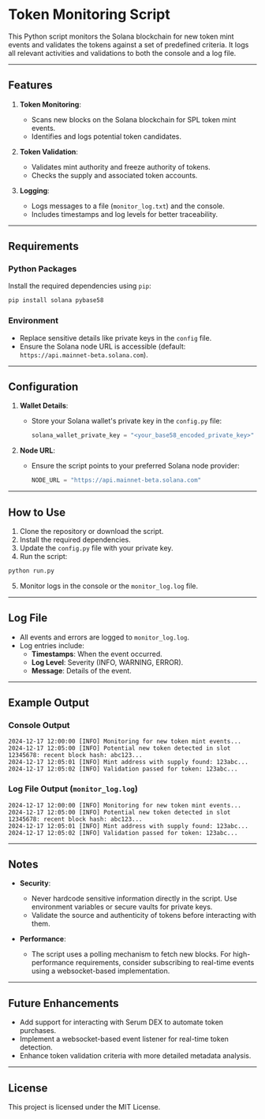 # Token Monitoring Script

This Python script monitors the Solana blockchain for new token mint events and validates the tokens against a set of predefined criteria. It logs all relevant activities and validations to both the console and a log file.

---

## Features

1. **Token Monitoring**:
   - Scans new blocks on the Solana blockchain for SPL token mint events.
   - Identifies and logs potential token candidates.

2. **Token Validation**:
   - Validates mint authority and freeze authority of tokens.
   - Checks the supply and associated token accounts.

3. **Logging**:
   - Logs messages to a file (`monitor_log.txt`) and the console.
   - Includes timestamps and log levels for better traceability.

---

## Requirements

### Python Packages
Install the required dependencies using `pip`:

```bash
pip install solana pybase58
```

### Environment
- Replace sensitive details like private keys in the `config` file.
- Ensure the Solana node URL is accessible (default: `https://api.mainnet-beta.solana.com`).

---

## Configuration

1. **Wallet Details**:
   - Store your Solana wallet's private key in the `config.py` file:
     ```python
     solana_wallet_private_key = "<your_base58_encoded_private_key>"
     ```

2. **Node URL**:
   - Ensure the script points to your preferred Solana node provider:
     ```python
     NODE_URL = "https://api.mainnet-beta.solana.com"
     ```

---

## How to Use

1. Clone the repository or download the script.
2. Install the required dependencies.
3. Update the `config.py` file with your private key.
4. Run the script:

```bash
python run.py
```

5. Monitor logs in the console or the `monitor_log.log` file.

---

## Log File

- All events and errors are logged to `monitor_log.log`.
- Log entries include:
  - **Timestamps**: When the event occurred.
  - **Log Level**: Severity (INFO, WARNING, ERROR).
  - **Message**: Details of the event.

---

## Example Output

### Console Output
```plaintext
2024-12-17 12:00:00 [INFO] Monitoring for new token mint events...
2024-12-17 12:05:00 [INFO] Potential new token detected in slot 12345678: recent block hash: abc123...
2024-12-17 12:05:01 [INFO] Mint address with supply found: 123abc...
2024-12-17 12:05:02 [INFO] Validation passed for token: 123abc...
```

### Log File Output (`monitor_log.log`)
```plaintext
2024-12-17 12:00:00 [INFO] Monitoring for new token mint events...
2024-12-17 12:05:00 [INFO] Potential new token detected in slot 12345678: recent block hash: abc123...
2024-12-17 12:05:01 [INFO] Mint address with supply found: 123abc...
2024-12-17 12:05:02 [INFO] Validation passed for token: 123abc...
```

---

## Notes

- **Security**:
  - Never hardcode sensitive information directly in the script. Use environment variables or secure vaults for private keys.
  - Validate the source and authenticity of tokens before interacting with them.

- **Performance**:
  - The script uses a polling mechanism to fetch new blocks. For high-performance requirements, consider subscribing to real-time events using a websocket-based implementation.

---

## Future Enhancements

- Add support for interacting with Serum DEX to automate token purchases.
- Implement a websocket-based event listener for real-time token detection.
- Enhance token validation criteria with more detailed metadata analysis.

---

## License
This project is licensed under the MIT License.

